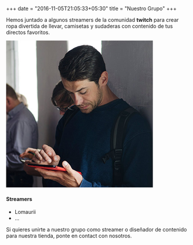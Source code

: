 +++
date = "2016-11-05T21:05:33+05:30"
title = "Nuestro Grupo"
+++

Hemos juntado a algunos streamers de la comunidad **twitch** para crear ropa divertida de llevar, camisetas y sudaderas con contenido de tus directos favoritos.

![dayZ][1]


#### Streamers

* Lomaurii
* ...

Si quieres unirte a nuestro grupo como streamer o diseñador de contenido para nuestra tienda, ponte en contact con nosotros.

[1]: /img/about.jpg
